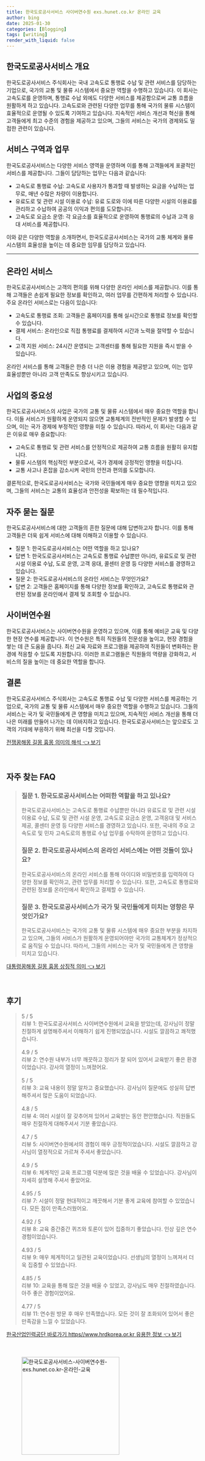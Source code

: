 ```yaml
---
title: 한국도로공사서비스 사이버연수원 exs.hunet.co.kr 온라인 교육
author: bing
date: 2025-01-30
categories: [Blogging]
tags: [writing]
render_with_liquid: false
---
```



<h2 id='한국도로공사서비스_개요'>한국도로공사서비스 개요</h2>

<p>한국도로공사서비스 주식회사는 국내 고속도로 통행료 수납 및 관련 서비스를 담당하는 기업으로, 국가의 교통 및 물류 시스템에서 중요한 역할을 수행하고 있습니다. 이 회사는 고속도로를 운영하며, 통행료 수납 외에도 다양한 서비스를 제공함으로써 교통 흐름을 원활하게 하고 있습니다. 고속도로와 관련된 다양한 업무를 통해 국가의 물류 시스템이 효율적으로 운영될 수 있도록 기여하고 있습니다. 지속적인 서비스 개선과 혁신을 통해 고객들에게 최고 수준의 경험을 제공하고 있으며, 그들의 서비스는 국가의 경제와도 밀접한 관련이 있습니다.</p>

<h2 id='서비스_구역과_업무'>서비스 구역과 업무</h2>

<p>한국도로공사서비스는 다양한 서비스 영역을 운영하며 이를 통해 고객들에게 포괄적인 서비스를 제공합니다. 그들이 담당하는 업무는 다음과 같습니다:</p>

<ul>
    <li>고속도로 통행료 수납: 고속도로 사용자가 통과할 때 발생하는 요금을 수납하는 업무로, 매년 수많은 차량이 이용합니다.</li>
    <li>유료도로 및 관련 시설 이용료 수납: 유료 도로와 이에 따른 다양한 시설의 이용료를 관리하고 수납하여 공공의 이익과 편의를 도모합니다.</li>
    <li>고속도로 요금소 운영: 각 요금소를 효율적으로 운영하여 통행료의 수납과 고객 응대 서비스를 제공합니다.</li>
</ul>

<p>이와 같은 다양한 역할을 소개하면서, 한국도로공사서비스는 국가의 교통 체계와 물류 시스템의 효율성을 높이는 데 중요한 임무를 담당하고 있습니다.</p>

<hr />

<h2 id='온라인_서비스'>온라인 서비스</h2>

<p>한국도로공사서비스는 고객의 편의를 위해 다양한 온라인 서비스를 제공합니다. 이를 통해 고객들은 손쉽게 필요한 정보를 확인하고, 여러 업무를 간편하게 처리할 수 있습니다. 주요 온라인 서비스로는 다음이 있습니다:</p>

<ul>
    <li>고속도로 통행료 조회: 고객들은 홈페이지를 통해 실시간으로 통행료 정보를 확인할 수 있습니다.</li>
    <li>결제 서비스: 온라인으로 직접 통행료를 결제하여 시간과 노력을 절약할 수 있습니다.</li>
    <li>고객 지원 서비스: 24시간 운영되는 고객센터를 통해 필요한 지원을 즉시 받을 수 있습니다.</li>
</ul>

<p>온라인 서비스를 통해 고객들은 한층 더 나은 이용 경험을 제공받고 있으며, 이는 업무 효율성뿐만 아니라 고객 만족도도 향상시키고 있습니다.</p>

<h2 id='사업의_중요성'>사업의 중요성</h2>

<p>한국도로공사서비스의 사업은 국가의 교통 및 물류 시스템에서 매우 중요한 역할을 합니다. 이들 서비스가 원활하게 운영되지 않으면 교통체계의 전반적인 문제가 발생할 수 있으며, 이는 국가 경제에 부정적인 영향을 미칠 수 있습니다. 따라서, 이 회사는 다음과 같은 이유로 매우 중요합니다:</p>

<ul>
    <li>고속도로 통행료 및 관련 서비스를 안정적으로 제공하여 교통 흐름을 원활히 유지합니다.</li>
    <li>물류 시스템의 핵심적인 부분으로서, 국가 경제에 긍정적인 영향을 미칩니다.</li>
    <li>교통 사고나 혼잡을 감소시켜 국민의 안전과 편의를 도모합니다.</li>
</ul>

<p>결론적으로, 한국도로공사서비스는 국가와 국민들에게 매우 중요한 영향을 미치고 있으며, 그들의 서비스는 교통의 효율성과 안전성을 확보하는 데 필수적입니다.</p>

<h2 id='자주_묻는_질문'>자주 묻는 질문</h2>

<p>한국도로공사서비스에 대한 고객들의 흔한 질문에 대해 답변하고자 합니다. 이를 통해 고객들은 더욱 쉽게 서비스에 대해 이해하고 이용할 수 있습니다.</p>

<ul>
    <li>질문 1: 한국도로공사서비스는 어떤 역할을 하고 있나요?</li>
    <li>답변 1: 한국도로공사서비스는 고속도로 통행료 수납뿐만 아니라, 유료도로 및 관련 시설 이용료 수납, 도로 운영, 고객 응대, 콜센터 운영 등 다양한 서비스를 경영하고 있습니다.</li>
    <li>질문 2: 한국도로공사서비스의 온라인 서비스는 무엇인가요?</li>
    <li>답변 2: 고객들은 홈페이지를 통해 다양한 정보를 확인하고, 고속도로 통행료와 관련된 정보를 온라인에서 결제 및 조회할 수 있습니다.</li>
</ul>

<h2 id='사이버연수원'>사이버연수원</h2>

<p>한국도로공사서비스는 사이버연수원을 운영하고 있으며, 이를 통해 예비군 교육 및 다양한 현장 연수를 제공합니다. 이 연수원은 특히 직원들의 전문성을 높이고, 현장 경험을 쌓는 데 큰 도움을 줍니다. 최신 교육 자료와 프로그램을 제공하여 직원들이 변화하는 환경에 적응할 수 있도록 지원합니다. 이러한 프로그램들은 직원들의 역량을 강화하고, 서비스의 질을 높이는 데 중요한 역할을 합니다.</p>

<h2 id='결론'>결론</h2>

<p>한국도로공사서비스 주식회사는 고속도로 통행료 수납 및 다양한 서비스를 제공하는 기업으로, 국가의 교통 및 물류 시스템에서 매우 중요한 역할을 수행하고 있습니다. 그들의 서비스는 국가 및 국민들에게 큰 영향을 미치고 있으며, 지속적인 서비스 개선을 통해 더 나은 미래를 만들어 나가는 데 이바지하고 있습니다. 한국도로공사서비스는 앞으로도 고객의 기대에 부응하기 위해 최선을 다할 것입니다.</p>


<p><a class="click-button" title="전쟁꿈해몽 길몽 흉몽 의미의 해석" href="https://blackassets.github.io/posts/%EC%A0%84%EC%9F%81%EA%BF%88%ED%95%B4%EB%AA%BD-%EA%B8%B8%EB%AA%BD-%ED%9D%89%EB%AA%BD-%EC%9D%98%EB%AF%B8%EC%9D%98-%ED%95%B4%EC%84%9D/" rel="dofollow">전쟁꿈해몽 길몽 흉몽 의미의 해석 👈 보기</a></p><br>
<h2 id='자주_찾는_FAQ'>자주 찾는 FAQ</h2>
<div itemscope="" itemtype="https://schema.org/FAQPage"> 
<blockquote> 
<div itemscope="" itemprop="mainEntity" itemtype="https://schema.org/Question"> 
<h3 itemprop="name">질문 1. 한국도로공사서비스는 어떠한 역할을 하고 있나요?</h3> 
<div itemscope="" itemprop="acceptedAnswer" itemtype="https://schema.org/Answer"> 
<span itemprop="text"> 
<p>한국도로공사서비스는 고속도로 통행료 수납뿐만 아니라 유료도로 및 관련 시설 이용료 수납, 도로 및 관련 시설 운영, 고속도로 요금소 운영, 고객응대 및 서비스 제공, 콜센터 운영 등 다양한 서비스를 경영하고 있습니다. 또한, 국내의 주요 고속도로 및 민자 고속도로의 통행료 수납 업무를 수탁하여 운영하고 있습니다.</p> 
</span> 
</div> 
</div> 

<div itemscope="" itemprop="mainEntity" itemtype="https://schema.org/Question"> 
<h3 itemprop="name">질문 2. 한국도로공사서비스의 온라인 서비스에는 어떤 것들이 있나요?</h3> 
<div itemscope="" itemprop="acceptedAnswer" itemtype="https://schema.org/Answer"> 
<span itemprop="text"> 
<p>한국도로공사서비스의 온라인 서비스를 통해 아이디와 비밀번호를 입력하여 다양한 정보를 확인하고, 관련 업무를 처리할 수 있습니다. 또한, 고속도로 통행료와 관련된 정보를 온라인에서 확인하고 결제할 수 있습니다.</p> 
</span> 
</div> 
</div> 

<div itemscope="" itemprop="mainEntity" itemtype="https://schema.org/Question"> 
<h3 itemprop="name">질문 3. 한국도로공사서비스가 국가 및 국민들에게 미치는 영향은 무엇인가요?</h3> 
<div itemscope="" itemprop="acceptedAnswer" itemtype="https://schema.org/Answer"> 
<span itemprop="text"> 
<p>한국도로공사서비스는 국가의 교통 및 물류 시스템에 매우 중요한 부분을 차지하고 있으며, 그들의 서비스가 원활하게 운영되어야만 국가의 교통체계가 정상적으로 움직일 수 있습니다. 따라서, 그들의 서비스는 국가 및 국민들에게 큰 영향을 미치고 있습니다.</p> 
</span> 
</div> 
</div> 
</blockquote> 
</div>
<p><a class="click-button" title="대통령꿈해몽 길몽 흉몽 상징적 의미" href="https://blackassets.github.io/posts/%EB%8C%80%ED%86%B5%EB%A0%B9%EA%BF%88%ED%95%B4%EB%AA%BD-%EA%B8%B8%EB%AA%BD-%ED%9D%89%EB%AA%BD-%EC%83%81%EC%A7%95%EC%A0%81-%EC%9D%98%EB%AF%B8/" rel="dofollow">대통령꿈해몽 길몽 흉몽 상징적 의미 👈 보기</a></p><br>
<h2 id='후기'>후기</h2>
<div itemscope itemtype="https://schema.org/Product">
  <blockquote>
  <div itemprop="review" itemscope itemtype="https://schema.org/Review">
      <div itemprop="reviewRating" itemscope itemtype="https://schema.org/Rating"> <span itemprop="ratingValue">5</span> / <span itemprop="bestRating">5</span> </div>
      <span itemprop="reviewBody">리뷰 1: 한국도로공사서비스 사이버연수원에서 교육을 받았는데, 강사님이 정말 친절하게 설명해주셔서 이해하기 쉽게 진행되었습니다. 시설도 깔끔하고 쾌적했습니다.</span>
  </div>
  <br>
  <div itemprop="review" itemscope itemtype="https://schema.org/Review">
      <div itemprop="reviewRating" itemscope itemtype="https://schema.org/Rating"> <span itemprop="ratingValue">4.9</span> / <span itemprop="bestRating">5</span> </div>
      <span itemprop="reviewBody">리뷰 2: 연수원 내부가 너무 깨끗하고 정리가 잘 되어 있어서 교육받기 좋은 환경이었습니다. 강사의 열정이 느껴졌어요.</span>
  </div>
  <br>
  <div itemprop="review" itemscope itemtype="https://schema.org/Review">
      <div itemprop="reviewRating" itemscope itemtype="https://schema.org/Rating"> <span itemprop="ratingValue">5</span> / <span itemprop="bestRating">5</span> </div>
      <span itemprop="reviewBody">리뷰 3: 교육 내용이 정말 알차고 중요했습니다. 강사님이 질문에도 성실히 답변해주셔서 많은 도움이 되었습니다.</span>
  </div>
  <br>
  <div itemprop="review" itemscope itemtype="https://schema.org/Review">
      <div itemprop="reviewRating" itemscope itemtype="https://schema.org/Rating"> <span itemprop="ratingValue">4.8</span> / <span itemprop="bestRating">5</span> </div>
      <span itemprop="reviewBody">리뷰 4: 여러 시설이 잘 갖추어져 있어서 교육받는 동안 편안했습니다. 직원들도 매우 친절하게 대해주셔서 기분 좋았습니다.</span>
  </div>
  <br>
  <div itemprop="review" itemscope itemtype="https://schema.org/Review">
      <div itemprop="reviewRating" itemscope itemtype="https://schema.org/Rating"> <span itemprop="ratingValue">4.7</span> / <span itemprop="bestRating">5</span> </div>
      <span itemprop="reviewBody">리뷰 5: 사이버연수원에서의 경험이 매우 긍정적이었습니다. 시설도 깔끔하고 강사님이 열정적으로 가르쳐 주셔서 좋았습니다.</span>
  </div>
  <br>
  <div itemprop="review" itemscope itemtype="https://schema.org/Review">
      <div itemprop="reviewRating" itemscope itemtype="https://schema.org/Rating"> <span itemprop="ratingValue">4.9</span> / <span itemprop="bestRating">5</span> </div>
      <span itemprop="reviewBody">리뷰 6: 체계적인 교육 프로그램 덕분에 많은 것을 배울 수 있었습니다. 강사님이 자세히 설명해 주셔서 좋았어요.</span>
  </div>
  <br>
  <div itemprop="review" itemscope itemtype="https://schema.org/Review">
      <div itemprop="reviewRating" itemscope itemtype="https://schema.org/Rating"> <span itemprop="ratingValue">4.95</span> / <span itemprop="bestRating">5</span> </div>
      <span itemprop="reviewBody">리뷰 7: 시설이 정말 현대적이고 깨끗해서 기분 좋게 교육에 참여할 수 있었습니다. 모든 점이 만족스러웠어요.</span>
  </div>
  <br>
  <div itemprop="review" itemscope itemtype="https://schema.org/Review">
      <div itemprop="reviewRating" itemscope itemtype="https://schema.org/Rating"> <span itemprop="ratingValue">4.92</span> / <span itemprop="bestRating">5</span> </div>
      <span itemprop="reviewBody">리뷰 8: 교육 중간중간 퀴즈와 토론이 있어 집중하기 좋았습니다. 인상 깊은 연수 경험이었습니다.</span>
  </div>
  <br>
  <div itemprop="review" itemscope itemtype="https://schema.org/Review">
      <div itemprop="reviewRating" itemscope itemtype="https://schema.org/Rating"> <span itemprop="ratingValue">4.93</span> / <span itemprop="bestRating">5</span> </div>
      <span itemprop="reviewBody">리뷰 9: 매우 체계적이고 일관된 교육이었습니다. 선생님의 열정이 느껴져서 더욱 집중할 수 있었습니다.</span>
  </div>
  <br>
  <div itemprop="review" itemscope itemtype="https://schema.org/Review">
      <div itemprop="reviewRating" itemscope itemtype="https://schema.org/Rating"> <span itemprop="ratingValue">4.85</span> / <span itemprop="bestRating">5</span> </div>
      <span itemprop="reviewBody">리뷰 10: 교육을 통해 많은 것을 배울 수 있었고, 강사님도 매우 친절하였습니다. 아주 좋은 경험이었어요.</span>
  </div>
  <br>
  <div itemprop="review" itemscope itemtype="https://schema.org/Review">
      <div itemprop="reviewRating" itemscope itemtype="https://schema.org/Rating"> <span itemprop="ratingValue">4.77</span> / <span itemprop="bestRating">5</span> </div>
      <span itemprop="reviewBody">리뷰 11: 연수원 방문 후 매우 만족했습니다. 모든 것이 잘 조화되어 있어서 좋은 만족감을 느낄 수 있었습니다.</span>
  </div>
  </blockquote>
</div>
<p><a class="click-button" title="한국산업인력공단 바로가기 https//www.hrdkorea.or.kr 유용한 정보" href="https://blackassets.github.io/posts/%ED%95%9C%EA%B5%AD%EC%82%B0%EC%97%85%EC%9D%B8%EB%A0%A5%EA%B3%B5%EB%8B%A8-%EB%B0%94%EB%A1%9C%EA%B0%80%EA%B8%B0-httpswww.hrdkorea.or.kr-%EC%9C%A0%EC%9A%A9%ED%95%9C-%EC%A0%95%EB%B3%B4/" rel="dofollow">한국산업인력공단 바로가기 https//www.hrdkorea.or.kr 유용한 정보 👈 보기</a></p><br>
<figure class="image"><img src="https://blackassets.github.io/assets/img/thumbnail/한국도로공사서비스-사이버연수원-exs.hunet.co.kr-온라인-교육.webp" alt="한국도로공사서비스-사이버연수원-exs.hunet.co.kr-온라인-교육" width="256" height="256"></figure>